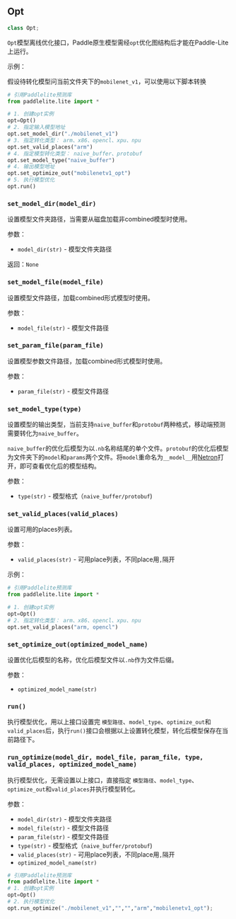 ## Opt

```python
class Opt;
```

`Opt`模型离线优化接口，Paddle原生模型需经`opt`优化图结构后才能在Paddle-Lite上运行。

示例：  

假设待转化模型问当前文件夹下的`mobilenet_v1`，可以使用以下脚本转换

```python
# 引用Paddlelite预测库
from paddlelite.lite import *

# 1. 创建opt实例
opt=Opt()
# 2. 指定输入模型地址 
opt.set_model_dir("./mobilenet_v1")
# 3. 指定转化类型： arm、x86、opencl、xpu、npu
opt.set_valid_places("arm")
# 4. 指定模型转化类型： naive_buffer、protobuf
opt.set_model_type("naive_buffer")
# 4. 输出模型地址
opt.set_optimize_out("mobilenetv1_opt")
# 5. 执行模型优化
opt.run()
```

### `set_model_dir(model_dir)`

设置模型文件夹路径，当需要从磁盘加载非combined模型时使用。

参数：

- `model_dir(str)` - 模型文件夹路径

返回：`None`



### `set_model_file(model_file)`

设置模型文件路径，加载combined形式模型时使用。

参数：

- `model_file(str)` - 模型文件路径



### `set_param_file(param_file)`

设置模型参数文件路径，加载combined形式模型时使用。

参数：

- `param_file(str)` - 模型文件路径


### `set_model_type(type)`

设置模型的输出类型，当前支持`naive_buffer`和`protobuf`两种格式，移动端预测需要转化为`naive_buffer`。

`naive_buffer`的优化后模型为以`.nb`名称结尾的单个文件。`protobuf`的优化后模型为文件夹下的`model`和`params`两个文件。将`model`重命名为`__model__`用[Netron](https://lutzroeder.github.io/netron/)打开，即可查看优化后的模型结构。

参数：

- `type(str)` - 模型格式（`naive_buffer/protobuf`)



### `set_valid_places(valid_places)`

设置可用的places列表。

参数：

- `valid_places(str)` - 可用place列表，不同place用`,`隔开

示例：

```python
# 引用Paddlelite预测库
from paddlelite.lite import *

# 1. 创建opt实例
opt=Opt()
# 2. 指定转化类型： arm、x86、opencl、xpu、npu
opt.set_valid_places("arm, opencl")
```




### `set_optimize_out(optimized_model_name)`

设置优化后模型的名称，优化后模型文件以`.nb`作为文件后缀。

参数：

- `optimized_model_name(str)`

### `run()`

执行模型优化，用以上接口设置完 `模型路径`、`model_type`、`optimize_out`和`valid_places`后，执行`run()`接口会根据以上设置转化模型，转化后模型保存在当前路径下。


### `run_optimize(model_dir, model_file, param_file, type, valid_places, optimized_model_name)`

执行模型优化，无需设置以上接口，直接指定 `模型路径`、`model_type`、`optimize_out`和`valid_places`并执行模型转化。

参数：

- `model_dir(str)` - 模型文件夹路径
- `model_file(str)` - 模型文件路径
- `param_file(str)` - 模型文件路径
- `type(str)` - 模型格式（`naive_buffer/protobuf`)
- `valid_places(str)` - 可用place列表，不同place用`,`隔开
- `optimized_model_name(str)`

```python
# 引用Paddlelite预测库
from paddlelite.lite import *
# 1. 创建opt实例
opt=Opt()
# 2. 执行模型优化
opt.run_optimize("./mobilenet_v1","","","arm","mobilenetv1_opt");
```
